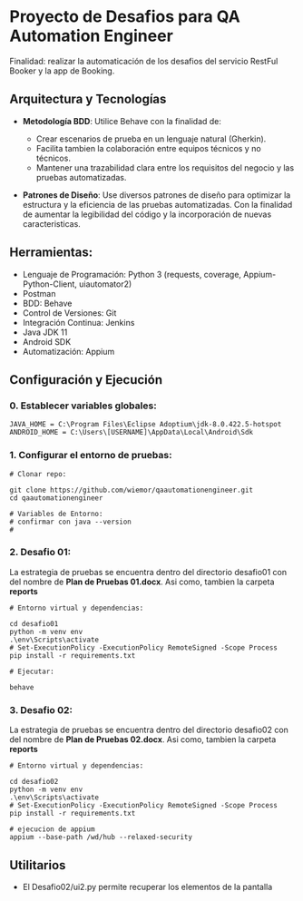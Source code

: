 # Proyecto de Desafios para QA Automation Engineer

Finalidad: realizar la automaticación de los desafios del servicio RestFul Booker y la app de Booking.

## Arquitectura y Tecnologías

- **Metodología BDD**: Utilice Behave con la finalidad de:

  - Crear escenarios de prueba en un lenguaje natural (Gherkin).
  - Facilita tambien la colaboración entre equipos técnicos y no técnicos.
  - Mantener una trazabilidad clara entre los requisitos del negocio y las pruebas automatizadas.

- **Patrones de Diseño**: Use diversos patrones de diseño para optimizar la estructura y la eficiencia de las pruebas automatizadas. Con la finalidad de aumentar la legibilidad del código y la incorporación de nuevas caracteristicas.

## Herramientas:

- Lenguaje de Programación: Python 3 (requests, coverage, Appium-Python-Client, uiautomator2)
- Postman
- BDD: Behave
- Control de Versiones: Git
- Integración Continua: Jenkins
- Java JDK 11
- Android SDK
- Automatización: Appium

## Configuración y Ejecución

### 0. Establecer variables globales:
```
JAVA_HOME = C:\Program Files\Eclipse Adoptium\jdk-8.0.422.5-hotspot
ANDROID_HOME = C:\Users\[USERNAME]\AppData\Local\Android\Sdk
```
### 1. Configurar el entorno de pruebas:

```
# Clonar repo:

git clone https://github.com/wiemor/qaautomationengineer.git
cd qaautomationengineer
```

```
# Variables de Entorno:
# confirmar con java --version
# 
```

### 2. Desafio 01:

La estrategia de pruebas se encuentra dentro del directorio desafio01 con del nombre de **Plan de Pruebas 01.docx**. Asi como, tambien la carpeta **reports**

```
# Entorno virtual y dependencias:

cd desafio01
python -m venv env
.\env\Scripts\activate
# Set-ExecutionPolicy -ExecutionPolicy RemoteSigned -Scope Process
pip install -r requirements.txt
```

```
# Ejecutar:

behave
```

### 3. Desafio 02:

La estrategia de pruebas se encuentra dentro del directorio desafio02 con del nombre de **Plan de Pruebas 02.docx**. Asi como, tambien la carpeta **reports**

```
# Entorno virtual y dependencias:

cd desafio02
python -m venv env
.\env\Scripts\activate
# Set-ExecutionPolicy -ExecutionPolicy RemoteSigned -Scope Process
pip install -r requirements.txt
```

```
# ejecucion de appium
appium --base-path /wd/hub --relaxed-security
```

## Utilitarios
- El Desafio02/ui2.py permite recuperar los elementos de la pantalla
